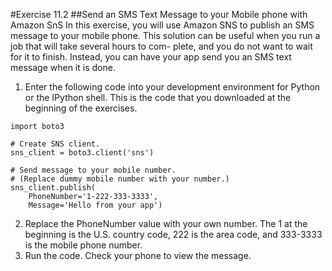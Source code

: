#Exercise 11.2
##Send an SMS Text Message to your Mobile phone with Amazon SnS
In this exercise, you will use Amazon SNS to publish an SMS  message to  your  mobile phone. This solution can be useful when you run a job that will take several hours to com- plete, and you do not want to wait for it to finish. Instead, you can have your app send you an SMS text message when it is done.
1.	Enter the following code into your development environment for Python or the IPython shell.
This is the code that you downloaded at the beginning of the exercises.
```
import boto3

# Create SNS client.
sns_client = boto3.client('sns')

# Send message to your mobile number.
# (Replace dummy mobile number with your number.)
sns_client.publish(
    PhoneNumber='1-222-333-3333',
    Message='Hello from your app')
```
2.	Replace the PhoneNumber value with your own number.
The 1 at the beginning is the U.S. country code, 222 is the area code, and 333-3333 is the mobile phone number.
3.	Run the code.
Check your phone to view the message.
